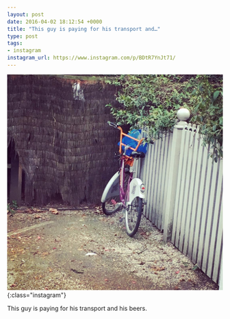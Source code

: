 ```yaml
---
layout: post
date: 2016-04-02 18:12:54 +0000
title: "This guy is paying for his transport and…"
type: post
tags:
- instagram
instagram_url: https://www.instagram.com/p/BDtR7YnJt71/
---
```


![Instagram - BDtR7YnJt71](/assets/BDtR7YnJt71.jpg){:class="instagram"}

This guy is paying for his transport and his beers.
